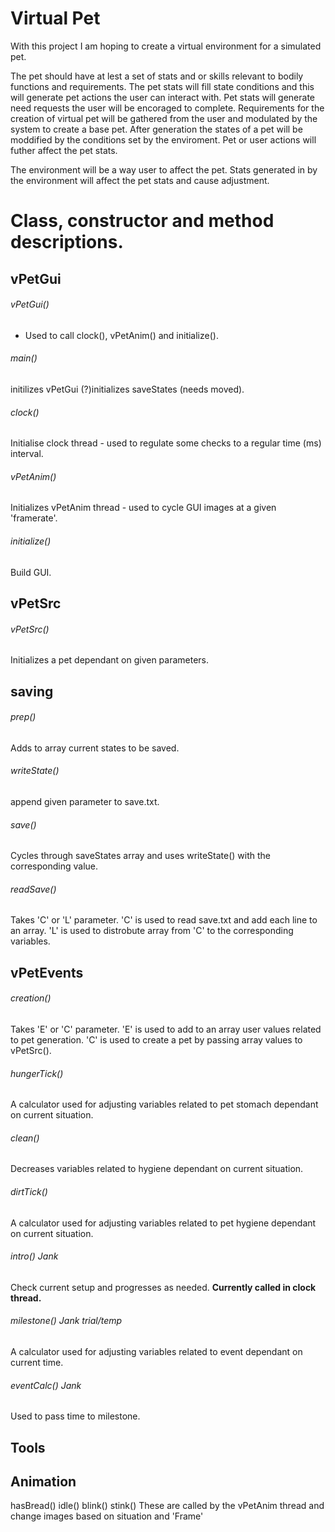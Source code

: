 # Virtual Pet

With this project I am hoping to create a virtual environment for a simulated pet.
	
The pet should have at lest a set of stats and or skills relevant to bodily functions and requirements. The pet stats will fill state
conditions and this will generate pet actions the user can interact with. Pet stats will generate need requests the user will be encoraged to complete. Requirements
for the creation of virtual pet will be gathered from the user and modulated by the system to create a base pet. After generation the 
states of a pet will be moddified by the conditions set by the enviroment. Pet or user actions will futher affect the pet stats.

The environment will be a way user to affect the pet. Stats generated in by the environment will affect the pet stats and cause adjustment.


# Class, constructor and method descriptions.

## vPetGui

###### vPetGui()
- Used to call clock(), vPetAnim() and initialize().
    
###### main()
initilizes vPetGui
(?)initializes saveStates (needs moved).
      
###### clock()
Initialise clock thread - used to regulate some checks to a regular time (ms) interval.
    
###### vPetAnim()
Initializes vPetAnim thread - used to cycle GUI images at a given 'framerate'.
    
###### initialize()
Build GUI.
        
## vPetSrc

###### vPetSrc()
Initializes a pet dependant on given parameters.
      
## saving

###### prep()
Adds to array current states to be saved.
    
###### writeState()
append given parameter to save.txt.
    
###### save()
Cycles through saveStates array and uses writeState() with the corresponding value.
    
###### readSave()
Takes 'C' or 'L' parameter.
'C' is used to read save.txt and add each line to an array.
'L' is used to distrobute array from 'C' to the corresponding variables.
    
## vPetEvents

###### creation()
Takes 'E' or 'C' parameter.
'E' is used to add to an array user values related to pet generation.
'C' is used to create a pet by passing array values to vPetSrc().
   
###### hungerTick()
A calculator used for adjusting variables related to pet stomach dependant on current situation.
   
###### clean()
Decreases variables related to hygiene dependant on current situation.
    
###### dirtTick()
A calculator used for adjusting variables related to pet hygiene dependant on current situation.
  
###### intro() *Jank*
Check current setup and progresses as needed.
**Currently called in clock thread.**
    
###### milestone() *Jank* *trial/temp*
A calculator used for adjusting variables related to event dependant on current time.
    
###### eventCalc() *Jank*
Used to pass time to milestone.
    

## Tools
  
## Animation
hasBread()
idle()
blink()
stink()
These are called by the vPetAnim thread and change images based on situation and 'Frame'
